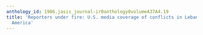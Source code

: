 ```yaml
---
anthology_id: 1986.jasis_journal-ir0anthology0volumeA37A4.19
title: 'Reporters under fire: U.S. media coverage of conflicts in Lebanon and Central
  America'
---
```

